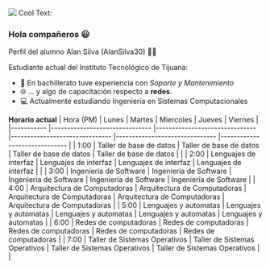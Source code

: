 ![](https://images.cooltext.com/5508513.png)
<a href="http://cooltext.com" target="_top"><img src="https://cooltext.com/images/ct_pixel.gif" width="80" height="15" alt="Cool Text: Logo and Graphics Generator" border="0" /></a>
### Hola compañeros 😃


Perfil del alumno Alan Silva (AlanSilva30) 🎇🎇

Estudiante actual del Instituto Tecnológico de Tijuana:

- 🔧 En bachillerato tuve experiencia con *Soporte y Mantenimiento*
- 🌐 ... y algo de capacitación respecto a **redes**.
- 💻 Actualmente estudiando Ingeniería en Sistemas Computacionales

**Horario actual**
| Hora (PM) 	| Lunes                         	| Martes                        	| Miercoles                     	| Jueves                        	| Viernes                      	|
|-----------	|-------------------------------	|-------------------------------	|-------------------------------	|-------------------------------	|------------------------------	|
| 1:00      	| Taller de base de datos       	| Taller de base de datos       	| Taller de base de datos       	| Taller de base de datos       	|                              	|
| 2:00      	| Lenguajes de interfaz         	| Lenguajes de interfaz         	| Lenguajes de interfaz         	| Lenguajes de interfaz         	|                              	|
| 3:00      	| Ingeniería de Software        	| Ingeniería de Software        	| Ingeniería de Software        	| Ingeniería de Software        	| Ingeniería de Software       	|
| 4:00      	| Arquitectura de Computadoras  	| Arquitectura de Computadoras  	| Arquitectura de Computadoras  	| Arquitectura de Computadoras  	| Arquitectura de Computadoras 	|
| 5:00      	| Lenguajes  y automatas        	| Lenguajes  y automatas        	| Lenguajes  y automatas        	| Lenguajes  y automatas        	| Lenguajes  y automatas       	|
| 6:00      	| Redes de computadoras         	| Redes de computadoras         	| Redes de computadoras         	| Redes de computadoras         	| Redes de computadoras        	|
| 7:00      	| Taller de Sistemas Operativos 	| Taller de Sistemas Operativos 	| Taller de Sistemas Operativos 	| Taller de Sistemas Operativos 	|                              	|
